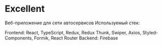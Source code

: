 # Excellent
Веб-приложение для сети автосервисов 
Используемый стек:

Frontend: React, TypeScript, Redux, Redux Thunk, Swiper, Axios, Styled-Components, Formik, React Router
Backend: Firebase
